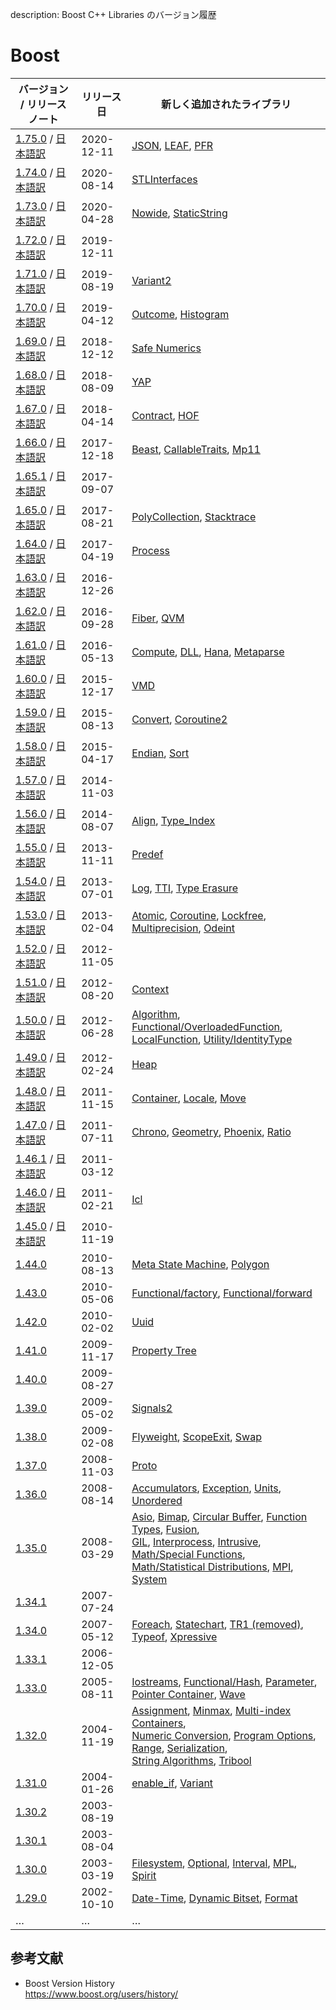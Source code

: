 description: Boost C++ Libraries のバージョン履歴

# Boost

| バージョン / リリースノート                                                                                                                    | リリース日      | 新しく追加されたライブラリ                                                                                                                                                                                                                                                                                                                                                                                                                                                                                                                                                                                                                                                                                                                                                                                                          |
|------------------------------------------------------------------------------------------------------------------------------------|------------|------------------------------------------------------------------------------------------------------------------------------------------------------------------------------------------------------------------------------------------------------------------------------------------------------------------------------------------------------------------------------------------------------------------------------------------------------------------------------------------------------------------------------------------------------------------------------------------------------------------------------------------------------------------------------------------------------------------------------------------------------------------------------------------------------------------------|
| [1.75.0](https://www.boost.org/users/history/version_1_75_0.html) / [日本語訳](https://boostjp.github.io/document/version/1_75_0.html) | 2020-12-11 | [JSON](https://www.boost.org/libs/json/), [LEAF](https://www.boost.org/libs/leaf/), [PFR](https://www.boost.org/libs/pfr/)                                                                                                                                                                                                                                                                                                                                                                                                                                                                                                                                                                                                                                                                                             |
| [1.74.0](https://www.boost.org/users/history/version_1_74_0.html) / [日本語訳](https://boostjp.github.io/document/version/1_74_0.html) | 2020-08-14 | [STLInterfaces](https://www.boost.org/libs/stl_interfaces/)                                                                                                                                                                                                                                                                                                                                                                                                                                                                                                                                                                                                                                                                                                                                                            |
| [1.73.0](https://www.boost.org/users/history/version_1_73_0.html) / [日本語訳](https://boostjp.github.io/document/version/1_73_0.html) | 2020-04-28 | [Nowide](https://www.boost.org/libs/nowide/), [StaticString](https://www.boost.org/libs/static_string/)                                                                                                                                                                                                                                                                                                                                                                                                                                                                                                                                                                                                                                                                                                                |
| [1.72.0](https://www.boost.org/users/history/version_1_72_0.html) / [日本語訳](https://boostjp.github.io/document/version/1_72_0.html) | 2019-12-11 |                                                                                                                                                                                                                                                                                                                                                                                                                                                                                                                                                                                                                                                                                                                                                                                                                        |
| [1.71.0](https://www.boost.org/users/history/version_1_71_0.html) / [日本語訳](https://boostjp.github.io/document/version/1_71_0.html) | 2019-08-19 | [Variant2](https://www.boost.org/libs/variant2/)                                                                                                                                                                                                                                                                                                                                                                                                                                                                                                                                                                                                                                                                                                                                                                       |
| [1.70.0](https://www.boost.org/users/history/version_1_70_0.html) / [日本語訳](https://boostjp.github.io/document/version/1_70_0.html) | 2019-04-12 | [Outcome](https://www.boost.org/libs/outcome/), [Histogram](https://www.boost.org/libs/histogram/)                                                                                                                                                                                                                                                                                                                                                                                                                                                                                                                                                                                                                                                                                                                     |
| [1.69.0](https://www.boost.org/users/history/version_1_69_0.html) / [日本語訳](https://boostjp.github.io/document/version/1_69_0.html) | 2018-12-12 | [Safe Numerics](https://www.boost.org/libs/safe_numerics/)                                                                                                                                                                                                                                                                                                                                                                                                                                                                                                                                                                                                                                                                                                                                                             |
| [1.68.0](https://www.boost.org/users/history/version_1_68_0.html) / [日本語訳](https://boostjp.github.io/document/version/1_68_0.html) | 2018-08-09 | [YAP](https://www.boost.org/libs/yap/)                                                                                                                                                                                                                                                                                                                                                                                                                                                                                                                                                                                                                                                                                                                                                                                 |
| [1.67.0](https://www.boost.org/users/history/version_1_67_0.html) / [日本語訳](https://boostjp.github.io/document/version/1_67_0.html) | 2018-04-14 | [Contract](https://www.boost.org/libs/contract/), [HOF](https://www.boost.org/libs/hof/)                                                                                                                                                                                                                                                                                                                                                                                                                                                                                                                                                                                                                                                                                                                               |
| [1.66.0](https://www.boost.org/users/history/version_1_66_0.html) / [日本語訳](https://boostjp.github.io/document/version/1_66_0.html) | 2017-12-18 | [Beast](https://www.boost.org/libs/beast/), [CallableTraits](https://www.boost.org/libs/callable_traits/), [Mp11](https://www.boost.org/libs/mp11/)                                                                                                                                                                                                                                                                                                                                                                                                                                                                                                                                                                                                                                                                    |
| [1.65.1](https://www.boost.org/users/history/version_1_65_1.html) / [日本語訳](https://boostjp.github.io/document/version/1_65_1.html) | 2017-09-07 |                                                                                                                                                                                                                                                                                                                                                                                                                                                                                                                                                                                                                                                                                                                                                                                                                        |
| [1.65.0](https://www.boost.org/users/history/version_1_65_0.html) / [日本語訳](https://boostjp.github.io/document/version/1_65_0.html) | 2017-08-21 | [PolyCollection](https://www.boost.org/libs/poly_collection/), [Stacktrace](https://www.boost.org/libs/stacktrace/)                                                                                                                                                                                                                                                                                                                                                                                                                                                                                                                                                                                                                                                                                                    |
| [1.64.0](https://www.boost.org/users/history/version_1_64_0.html) / [日本語訳](https://boostjp.github.io/document/version/1_64_0.html) | 2017-04-19 | [Process](https://www.boost.org/libs/process/)                                                                                                                                                                                                                                                                                                                                                                                                                                                                                                                                                                                                                                                                                                                                                                         |
| [1.63.0](https://www.boost.org/users/history/version_1_63_0.html) / [日本語訳](https://boostjp.github.io/document/version/1_63_0.html) | 2016-12-26 |                                                                                                                                                                                                                                                                                                                                                                                                                                                                                                                                                                                                                                                                                                                                                                                                                        |
| [1.62.0](https://www.boost.org/users/history/version_1_62_0.html) / [日本語訳](https://boostjp.github.io/document/version/1_62_0.html) | 2016-09-28 | [Fiber](https://www.boost.org/libs/fiber/), [QVM](https://www.boost.org/libs/qvm/doc/index.html)                                                                                                                                                                                                                                                                                                                                                                                                                                                                                                                                                                                                                                                                                                                       |
| [1.61.0](https://www.boost.org/users/history/version_1_61_0.html) / [日本語訳](https://boostjp.github.io/document/version/1_61_0.html) | 2016-05-13 | [Compute](https://www.boost.org/libs/compute/), [DLL](https://www.boost.org/libs/dll/), [Hana](https://www.boost.org/libs/hana/), [Metaparse](https://www.boost.org/libs/metaparse/)                                                                                                                                                                                                                                                                                                                                                                                                                                                                                                                                                                                                                                   |
| [1.60.0](https://www.boost.org/users/history/version_1_60_0.html) / [日本語訳](https://boostjp.github.io/document/version/1_60_0.html) | 2015-12-17 | [VMD](https://www.boost.org/libs/vmd/)                                                                                                                                                                                                                                                                                                                                                                                                                                                                                                                                                                                                                                                                                                                                                                                 |
| [1.59.0](https://www.boost.org/users/history/version_1_59_0.html) / [日本語訳](https://boostjp.github.io/document/version/1_59_0.html) | 2015-08-13 | [Convert](https://www.boost.org/libs/convert/), [Coroutine2](https://www.boost.org/libs/coroutine2/)                                                                                                                                                                                                                                                                                                                                                                                                                                                                                                                                                                                                                                                                                                                   |
| [1.58.0](https://www.boost.org/users/history/version_1_58_0.html) / [日本語訳](https://boostjp.github.io/document/version/1_58_0.html) | 2015-04-17 | [Endian](https://www.boost.org/libs/endian), [Sort](https://www.boost.org/libs/sort/)                                                                                                                                                                                                                                                                                                                                                                                                                                                                                                                                                                                                                                                                                                                                  |
| [1.57.0](https://www.boost.org/users/history/version_1_57_0.html) / [日本語訳](https://boostjp.github.io/document/version/1_57_0.html) | 2014-11-03 |                                                                                                                                                                                                                                                                                                                                                                                                                                                                                                                                                                                                                                                                                                                                                                                                                        |
| [1.56.0](https://www.boost.org/users/history/version_1_56_0.html) / [日本語訳](https://boostjp.github.io/document/version/1_56_0.html) | 2014-08-07 | [Align](https://www.boost.org/libs/align/), [Type_Index](https://www.boost.org/libs/type_index/)                                                                                                                                                                                                                                                                                                                                                                                                                                                                                                                                                                                                                                                                                                                       |
| [1.55.0](https://www.boost.org/users/history/version_1_55_0.html) / [日本語訳](https://boostjp.github.io/document/version/1_55_0.html) | 2013-11-11 | [Predef](https://www.boost.org/libs/predef/)                                                                                                                                                                                                                                                                                                                                                                                                                                                                                                                                                                                                                                                                                                                                                                           |
| [1.54.0](https://www.boost.org/users/history/version_1_54_0.html) / [日本語訳](https://boostjp.github.io/document/version/1_54_0.html) | 2013-07-01 | [Log](https://www.boost.org/libs/log/), [TTI](https://www.boost.org/libs/tti/), [Type Erasure](https://www.boost.org/libs/type_erasure/)                                                                                                                                                                                                                                                                                                                                                                                                                                                                                                                                                                                                                                                                               |
| [1.53.0](https://www.boost.org/users/history/version_1_53_0.html) / [日本語訳](https://boostjp.github.io/document/version/1_53_0.html) | 2013-02-04 | [Atomic](https://www.boost.org/libs/atomic/), [Coroutine](https://www.boost.org/libs/coroutine/), [Lockfree](https://www.boost.org/libs/lockfree/), [Multiprecision](https://www.boost.org/libs/multiprecision/), [Odeint](https://www.boost.org/libs/numeric/odeint/)                                                                                                                                                                                                                                                                                                                                                                                                                                                                                                                                                 |
| [1.52.0](https://www.boost.org/users/history/version_1_52_0.html) / [日本語訳](https://boostjp.github.io/document/version/1_52_0.html) | 2012-11-05 |                                                                                                                                                                                                                                                                                                                                                                                                                                                                                                                                                                                                                                                                                                                                                                                                                        |
| [1.51.0](https://www.boost.org/users/history/version_1_51_0.html) / [日本語訳](https://boostjp.github.io/document/version/1_51_0.html) | 2012-08-20 | [Context](https://www.boost.org/libs/context/)                                                                                                                                                                                                                                                                                                                                                                                                                                                                                                                                                                                                                                                                                                                                                                         |
| [1.50.0](https://www.boost.org/users/history/version_1_50_0.html) / [日本語訳](https://boostjp.github.io/document/version/1_50_0.html) | 2012-06-28 | [Algorithm](https://www.boost.org/libs/algorithm/), [Functional/OverloadedFunction](https://www.boost.org/libs/functional/overloaded_function/),<br>[LocalFunction](https://www.boost.org/libs/local_function/), [Utility/IdentityType](https://www.boost.org/libs/utility/identity_type/)                                                                                                                                                                                                                                                                                                                                                                                                                                                                                                                             |
| [1.49.0](https://www.boost.org/users/history/version_1_49_0.html) / [日本語訳](https://boostjp.github.io/document/version/1_49_0.html) | 2012-02-24 | [Heap](https://www.boost.org/libs/heap/index.html)                                                                                                                                                                                                                                                                                                                                                                                                                                                                                                                                                                                                                                                                                                                                                                     |
| [1.48.0](https://www.boost.org/users/history/version_1_48_0.html) / [日本語訳](https://boostjp.github.io/document/version/1_48_0.html) | 2011-11-15 | [Container](https://www.boost.org/libs/container/index.html), [Locale](https://www.boost.org/libs/locale/index.html), [Move](https://www.boost.org/doc/html/move.html)                                                                                                                                                                                                                                                                                                                                                                                                                                                                                                                                                                                                                                                 |
| [1.47.0](https://www.boost.org/users/history/version_1_47_0.html) / [日本語訳](https://boostjp.github.io/document/version/1_47_0.html) | 2011-07-11 | [Chrono](https://www.boost.org/libs/chrono/index.html), [Geometry](https://www.boost.org/libs/geometry/index.html), [Phoenix](https://www.boost.org/libs/phoenix/index.html), [Ratio](https://www.boost.org/libs/ratio/index.html)                                                                                                                                                                                                                                                                                                                                                                                                                                                                                                                                                                                     |
| [1.46.1](https://www.boost.org/users/history/version_1_46_1.html) / [日本語訳](https://boostjp.github.io/document/version/1_46_1.html) | 2011-03-12 |                                                                                                                                                                                                                                                                                                                                                                                                                                                                                                                                                                                                                                                                                                                                                                                                                        |
| [1.46.0](https://www.boost.org/users/history/version_1_46_0.html) / [日本語訳](https://boostjp.github.io/document/version/1_46_0.html) | 2011-02-21 | [Icl](https://www.boost.org/libs/icl/index.html)                                                                                                                                                                                                                                                                                                                                                                                                                                                                                                                                                                                                                                                                                                                                                                       |
| [1.45.0](https://www.boost.org/users/history/version_1_45_0.html) / [日本語訳](https://boostjp.github.io/document/version/1_45_0.html) | 2010-11-19 |                                                                                                                                                                                                                                                                                                                                                                                                                                                                                                                                                                                                                                                                                                                                                                                                                        |
| [1.44.0](https://www.boost.org/users/history/version_1_44_0.html)                                                                  | 2010-08-13 | [Meta State Machine](https://www.boost.org/libs/msm/index.html), [Polygon](https://www.boost.org/libs/polygon/index.html)                                                                                                                                                                                                                                                                                                                                                                                                                                                                                                                                                                                                                                                                                              |
| [1.43.0](https://www.boost.org/users/history/version_1_43_0.html)                                                                  | 2010-05-06 | [Functional/factory](https://www.boost.org/libs/functional/factory/index.html), [Functional/forward](https://www.boost.org/libs/functional/forward/index.html)                                                                                                                                                                                                                                                                                                                                                                                                                                                                                                                                                                                                                                                         |
| [1.42.0](https://www.boost.org/users/history/version_1_42_0.html)                                                                  | 2010-02-02 | [Uuid](https://www.boost.org/libs/uuid/index.html)                                                                                                                                                                                                                                                                                                                                                                                                                                                                                                                                                                                                                                                                                                                                                                     |
| [1.41.0](https://www.boost.org/users/history/version_1_41_0.html)                                                                  | 2009-11-17 | [Property Tree](https://www.boost.org/libs/property_tree/index.html)                                                                                                                                                                                                                                                                                                                                                                                                                                                                                                                                                                                                                                                                                                                                                   |
| [1.40.0](https://www.boost.org/users/history/version_1_40_0.html)                                                                  | 2009-08-27 |                                                                                                                                                                                                                                                                                                                                                                                                                                                                                                                                                                                                                                                                                                                                                                                                                        |
| [1.39.0](https://www.boost.org/users/history/version_1_39_0.html)                                                                  | 2009-05-02 | [Signals2](https://www.boost.org/libs/signals2/index.html)                                                                                                                                                                                                                                                                                                                                                                                                                                                                                                                                                                                                                                                                                                                                                             |
| [1.38.0](https://www.boost.org/users/history/version_1_38_0.html)                                                                  | 2009-02-08 | [Flyweight](https://www.boost.org/libs/flyweight/index.html), [ScopeExit](https://www.boost.org/libs/scope_exit/doc/html/index.html), [Swap](https://www.boost.org/libs/utility/swap.html)                                                                                                                                                                                                                                                                                                                                                                                                                                                                                                                                                                                                                             |
| [1.37.0](https://www.boost.org/users/history/version_1_37_0.html)                                                                  | 2008-11-03 | [Proto](https://www.boost.org/libs/proto/index.html)                                                                                                                                                                                                                                                                                                                                                                                                                                                                                                                                                                                                                                                                                                                                                                   |
| [1.36.0](https://www.boost.org/users/history/version_1_36_0.html)                                                                  | 2008-08-14 | [Accumulators](https://www.boost.org/libs/accumulators/index.html), [Exception](https://www.boost.org/libs/exception/doc/boost-exception.html), [Units](https://www.boost.org/libs/units/index.html), [Unordered](https://www.boost.org/libs/unordered/index.html)                                                                                                                                                                                                                                                                                                                                                                                                                                                                                                                                                     |
| [1.35.0](https://www.boost.org/users/history/version_1_35_0.html)                                                                  | 2008-03-29 | [Asio](https://www.boost.org/libs/asio/index.html), [Bimap](https://www.boost.org/libs/bimap/index.html), [Circular Buffer](https://www.boost.org/libs/circular_buffer/index.html), [Function Types](https://www.boost.org/libs/function_types/index.html), [Fusion](https://www.boost.org/libs/fusion/index.html),<br>[GIL](https://www.boost.org/libs/gil/doc/index.html), [Interprocess](https://www.boost.org/libs/interprocess/index.html), [Intrusive](https://www.boost.org/libs/intrusive/index.html), [Math/Special Functions](https://www.boost.org/libs/math/doc/sf_and_dist/html/index.html),<br>[Math/Statistical Distributions](https://www.boost.org/libs/math/doc/sf_and_dist/html/index.html), [MPI](https://www.boost.org/doc/html/mpi.html), [System](https://www.boost.org/libs/system/index.html) |
| [1.34.1](https://www.boost.org/users/history/version_1_34_1.html)                                                                  | 2007-07-24 |                                                                                                                                                                                                                                                                                                                                                                                                                                                                                                                                                                                                                                                                                                                                                                                                                        |
| [1.34.0](https://www.boost.org/users/history/version_1_34_0.html)                                                                  | 2007-05-12 | [Foreach](https://www.boost.org/libs/foreach/index.html), [Statechart](https://www.boost.org/libs/statechart/index.html), [TR1 (removed)](https://www.boost.org/doc/libs/1_64_0/doc/html/boost_tr1.html), [Typeof](https://www.boost.org/libs/typeof/index.html), [Xpressive](https://www.boost.org/libs/xpressive/index.html)                                                                                                                                                                                                                                                                                                                                                                                                                                                                                         |
| [1.33.1](https://www.boost.org/users/history/version_1_33_1.html)                                                                  | 2006-12-05 |                                                                                                                                                                                                                                                                                                                                                                                                                                                                                                                                                                                                                                                                                                                                                                                                                        |
| [1.33.0](https://www.boost.org/users/history/version_1_33_0.html)                                                                  | 2005-08-11 | [Iostreams](https://www.boost.org/libs/iostreams/index.html), [Functional/Hash](https://www.boost.org/doc/html/hash.html), [Parameter](https://www.boost.org/libs/parameter/index.html), [Pointer Container](https://www.boost.org/libs/ptr_container/index.html), [Wave](https://www.boost.org/libs/wave/index.html)                                                                                                                                                                                                                                                                                                                                                                                                                                                                                                  |
| [1.32.0](https://www.boost.org/users/history/version_1_32_0.html)                                                                  | 2004-11-19 | [Assignment](https://www.boost.org/libs/assign/index.html), [Minmax](https://www.boost.org/libs/algorithm/minmax/index.html), [Multi-index Containers](https://www.boost.org/libs/multi_index/index.html),<br>[Numeric Conversion](https://www.boost.org/libs/numeric/conversion/index.html), [Program Options](https://www.boost.org/libs/program_options/index.html), [Range](https://www.boost.org/libs/range/index.html), [Serialization](https://www.boost.org/libs/serialization/index.html),<br>[String Algorithms](https://www.boost.org/doc/html/string_algo.html), [Tribool](https://www.boost.org/doc/html/boost/logic/tribool.html)                                                                                                                                                                        |
| [1.31.0](https://www.boost.org/users/history/version_1_31_0.html)                                                                  | 2004-01-26 | [enable_if](https://www.boost.org/libs/core/doc/html/core/enable_if.html), [Variant](https://www.boost.org/libs/variant/index.html)                                                                                                                                                                                                                                                                                                                                                                                                                                                                                                                                                                                                                                                                                    |
| [1.30.2](https://www.boost.org/users/history/version_1_30_2.html)                                                                  | 2003-08-19 |                                                                                                                                                                                                                                                                                                                                                                                                                                                                                                                                                                                                                                                                                                                                                                                                                        |
| [1.30.1](https://www.boost.org/users/history/version_1_30_1.html)                                                                  | 2003-08-04 |                                                                                                                                                                                                                                                                                                                                                                                                                                                                                                                                                                                                                                                                                                                                                                                                                        |
| [1.30.0](https://www.boost.org/users/history/version_1_30_0.html)                                                                  | 2003-03-19 | [Filesystem](https://www.boost.org/libs/filesystem/index.html), [Optional](https://www.boost.org/libs/optional/doc/html/index.html), [Interval](https://www.boost.org/libs/numeric/interval/index.html), [MPL](https://www.boost.org/libs/mpl/index.html), [Spirit](https://www.boost.org/libs/spirit/index.html)                                                                                                                                                                                                                                                                                                                                                                                                                                                                                                      |
| [1.29.0](https://www.boost.org/users/history/version_1_29_0.html)                                                                  | 2002-10-10 | [Date-Time](https://www.boost.org/libs/date_time/doc/index.html), [Dynamic Bitset](https://www.boost.org/libs/dynamic_bitset/dynamic_bitset.html), [Format](https://www.boost.org/libs/format/index.html)                                                                                                                                                                                                                                                                                                                                                                                                                                                                                                                                                                                                              |
| …                                                                                                                                  | …          | …                                                                                                                                                                                                                                                                                                                                                                                                                                                                                                                                                                                                                                                                                                                                                                                                                      |

## 参考文献
- Boost Version History  
    https://www.boost.org/users/history/